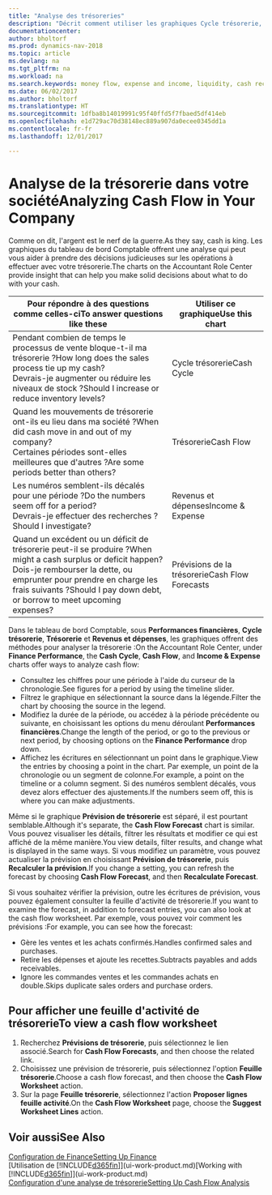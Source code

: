 ```yaml
---
title: "Analyse des trésoreries"
description: "Décrit comment utiliser les graphiques Cycle trésorerie, Revenus et dépenses, Trésorerie et Prévision de trésorerie pour analyser les flux de trésorerie passés et futurs, entrants et sortants de votre société."
documentationcenter: 
author: bholtorf
ms.prod: dynamics-nav-2018
ms.topic: article
ms.devlang: na
ms.tgt_pltfrm: na
ms.workload: na
ms.search.keywords: money flow, expense and income, liquidity, cash receipts minus cash payments, Cartera
ms.date: 06/02/2017
ms.author: bholtorf
ms.translationtype: HT
ms.sourcegitcommit: 1dfba8b14019991c95f40ffd5f7fbaed5df414eb
ms.openlocfilehash: e1d729ac70d38148ec889a907da0ecee0345dd1a
ms.contentlocale: fr-fr
ms.lasthandoff: 12/01/2017

---
```

# <a name="analyzing-cash-flow-in-your-company"></a><span data-ttu-id="4c475-103">Analyse de la trésorerie dans votre société</span><span class="sxs-lookup"><span data-stu-id="4c475-103">Analyzing Cash Flow in Your Company</span></span>
<span data-ttu-id="4c475-104">Comme on dit, l'argent est le nerf de la guerre.</span><span class="sxs-lookup"><span data-stu-id="4c475-104">As they say, cash is king.</span></span> <span data-ttu-id="4c475-105">Les graphiques du tableau de bord Comptable offrent une analyse qui peut vous aider à prendre des décisions judicieuses sur les opérations à effectuer avec votre trésorerie.</span><span class="sxs-lookup"><span data-stu-id="4c475-105">The charts on the Accountant Role Center provide insight that can help you make solid decisions about what to do with your cash.</span></span>  

| <span data-ttu-id="4c475-106">Pour répondre à des questions comme celles-ci</span><span class="sxs-lookup"><span data-stu-id="4c475-106">To answer questions like these</span></span> | <span data-ttu-id="4c475-107">Utiliser ce graphique</span><span class="sxs-lookup"><span data-stu-id="4c475-107">Use this chart</span></span> |
| --- | --- |
| <span data-ttu-id="4c475-108">Pendant combien de temps le processus de vente bloque-t-il ma trésorerie ?</span><span class="sxs-lookup"><span data-stu-id="4c475-108">How long does the sales process tie up my cash?</span></span></br> <span data-ttu-id="4c475-109">Devrais-je augmenter ou réduire les niveaux de stock ?</span><span class="sxs-lookup"><span data-stu-id="4c475-109">Should I increase or reduce inventory levels?</span></span> |<span data-ttu-id="4c475-110">Cycle trésorerie</span><span class="sxs-lookup"><span data-stu-id="4c475-110">Cash Cycle</span></span> |
| <span data-ttu-id="4c475-111">Quand les mouvements de trésorerie ont-ils eu lieu dans ma société ?</span><span class="sxs-lookup"><span data-stu-id="4c475-111">When did cash move in and out of my company?</span></span></br> <span data-ttu-id="4c475-112">Certaines périodes sont-elles meilleures que d'autres ?</span><span class="sxs-lookup"><span data-stu-id="4c475-112">Are some periods better than others?</span></span> |<span data-ttu-id="4c475-113">Trésorerie</span><span class="sxs-lookup"><span data-stu-id="4c475-113">Cash Flow</span></span> |
| <span data-ttu-id="4c475-114">Les numéros semblent-ils décalés pour une période ?</span><span class="sxs-lookup"><span data-stu-id="4c475-114">Do the numbers seem off for a period?</span></span></br> <span data-ttu-id="4c475-115">Devrais-je effectuer des recherches ?</span><span class="sxs-lookup"><span data-stu-id="4c475-115">Should I investigate?</span></span> |<span data-ttu-id="4c475-116">Revenus et dépenses</span><span class="sxs-lookup"><span data-stu-id="4c475-116">Income & Expense</span></span> |
| <span data-ttu-id="4c475-117">Quand un excédent ou un déficit de trésorerie peut-il se produire ?</span><span class="sxs-lookup"><span data-stu-id="4c475-117">When might a cash surplus or deficit happen?</span></span></br> <span data-ttu-id="4c475-118">Dois-je rembourser la dette, ou emprunter pour prendre en charge les frais suivants ?</span><span class="sxs-lookup"><span data-stu-id="4c475-118">Should I pay down debt, or borrow to meet upcoming expenses?</span></span> |<span data-ttu-id="4c475-119">Prévisions de la trésorerie</span><span class="sxs-lookup"><span data-stu-id="4c475-119">Cash Flow Forecasts</span></span> |

<span data-ttu-id="4c475-120">Dans le tableau de bord Comptable, sous **Performances financières**, **Cycle trésorerie**, **Trésorerie** et **Revenus et dépenses**, les graphiques offrent des méthodes pour analyser la trésorerie :</span><span class="sxs-lookup"><span data-stu-id="4c475-120">On the Accountant Role Center, under **Finance Performance**, the **Cash Cycle**, **Cash Flow**, and **Income & Expense** charts offer ways to analyze cash flow:</span></span>  

* <span data-ttu-id="4c475-121">Consultez les chiffres pour une période à l'aide du curseur de la chronologie.</span><span class="sxs-lookup"><span data-stu-id="4c475-121">See figures for a period by using the timeline slider.</span></span>  
* <span data-ttu-id="4c475-122">Filtrez le graphique en sélectionnant la source dans la légende.</span><span class="sxs-lookup"><span data-stu-id="4c475-122">Filter the chart by choosing the source in the legend.</span></span>  
* <span data-ttu-id="4c475-123">Modifiez la durée de la période, ou accédez à la période précédente ou suivante, en choisissant les options du menu déroulant **Performances financières**.</span><span class="sxs-lookup"><span data-stu-id="4c475-123">Change the length of the period, or go to the previous or next period, by choosing options on the **Finance Performance** drop down.</span></span>  
* <span data-ttu-id="4c475-124">Affichez les écritures en sélectionnant un point dans le graphique.</span><span class="sxs-lookup"><span data-stu-id="4c475-124">View the entries by choosing a point in the chart.</span></span> <span data-ttu-id="4c475-125">Par exemple, un point de la chronologie ou un segment de colonne.</span><span class="sxs-lookup"><span data-stu-id="4c475-125">For example, a point on the timeline or a column segment.</span></span> <span data-ttu-id="4c475-126">Si des numéros semblent décalés, vous devez alors effectuer des ajustements.</span><span class="sxs-lookup"><span data-stu-id="4c475-126">If the numbers seem off, this is where you can make adjustments.</span></span>  

<span data-ttu-id="4c475-127">Même si le graphique **Prévision de trésorerie** est séparé, il est pourtant semblable.</span><span class="sxs-lookup"><span data-stu-id="4c475-127">Although it's separate, the **Cash Flow Forecast** chart is similar.</span></span> <span data-ttu-id="4c475-128">Vous pouvez visualiser les détails, filtrer les résultats et modifier ce qui est affiché de la même manière.</span><span class="sxs-lookup"><span data-stu-id="4c475-128">You view details, filter results, and change what is displayed in the same ways.</span></span> <span data-ttu-id="4c475-129">Si vous modifiez un paramètre, vous pouvez actualiser la prévision en choisissant **Prévision de trésorerie**, puis **Recalculer la prévision**.</span><span class="sxs-lookup"><span data-stu-id="4c475-129">If you change a setting, you can refresh the forecast by choosing **Cash Flow Forecast**, and then **Recalculate Forecast**.</span></span>

<span data-ttu-id="4c475-130">Si vous souhaitez vérifier la prévision, outre les écritures de prévision, vous pouvez également consulter la feuille d'activité de trésorerie.</span><span class="sxs-lookup"><span data-stu-id="4c475-130">If you want to examine the forecast, in addition to forecast entries, you can also look at the cash flow worksheet.</span></span> <span data-ttu-id="4c475-131">Par exemple, vous pouvez voir comment les prévisions :</span><span class="sxs-lookup"><span data-stu-id="4c475-131">For example, you can see how the forecast:</span></span>

* <span data-ttu-id="4c475-132">Gère les ventes et les achats confirmés.</span><span class="sxs-lookup"><span data-stu-id="4c475-132">Handles confirmed sales and purchases.</span></span>  
* <span data-ttu-id="4c475-133">Retire les dépenses et ajoute les recettes.</span><span class="sxs-lookup"><span data-stu-id="4c475-133">Subtracts payables and adds receivables.</span></span>  
* <span data-ttu-id="4c475-134">Ignore les commandes ventes et les commandes achats en double.</span><span class="sxs-lookup"><span data-stu-id="4c475-134">Skips duplicate sales orders and purchase orders.</span></span>  

## <a name="to-view-a-cash-flow-worksheet"></a><span data-ttu-id="4c475-135">Pour afficher une feuille d'activité de trésorerie</span><span class="sxs-lookup"><span data-stu-id="4c475-135">To view a cash flow worksheet</span></span>
1. <span data-ttu-id="4c475-136">Recherchez **Prévisions de trésorerie**, puis sélectionnez le lien associé.</span><span class="sxs-lookup"><span data-stu-id="4c475-136">Search for **Cash Flow Forecasts**, and then choose the related link.</span></span>  
2. <span data-ttu-id="4c475-137">Choisissez une prévision de trésorerie, puis sélectionnez l'option **Feuille trésorerie**.</span><span class="sxs-lookup"><span data-stu-id="4c475-137">Choose a cash flow forecast, and then choose the **Cash Flow Worksheet** action.</span></span>  
3. <span data-ttu-id="4c475-138">Sur la page **Feuille trésorerie**, sélectionnez l'action **Proposer lignes feuille activité**.</span><span class="sxs-lookup"><span data-stu-id="4c475-138">On the **Cash Flow Worksheet** page, choose the **Suggest Worksheet Lines** action.</span></span>  

## <a name="see-also"></a><span data-ttu-id="4c475-139">Voir aussi</span><span class="sxs-lookup"><span data-stu-id="4c475-139">See Also</span></span>
[<span data-ttu-id="4c475-140">Configuration de Finance</span><span class="sxs-lookup"><span data-stu-id="4c475-140">Setting Up Finance</span></span>](finance-setup-finance.md)  
<span data-ttu-id="4c475-141">[Utilisation de [!INCLUDE[d365fin](includes/d365fin_md.md)]](ui-work-product.md)</span><span class="sxs-lookup"><span data-stu-id="4c475-141">[Working with [!INCLUDE[d365fin](includes/d365fin_md.md)]](ui-work-product.md)</span></span>  
[<span data-ttu-id="4c475-142">Configuration d'une analyse de trésorerie</span><span class="sxs-lookup"><span data-stu-id="4c475-142">Setting Up Cash Flow Analysis</span></span>](finance-setup-cash-flow-analyses.md)  


